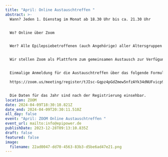 ```yaml
---
title: "April: Online Austauschtreffen "
abstract: >-
  Wann? Jeden 1. Dienstag im Monat ab 18.30 Uhr bis ca. 21.30 Uhr 


  Wo? Online über Zoom


  Wer? Alle Epilepsiebetroffenen (auch Angehörige) aller Altersgruppen


  Wir stellen Zoom als Plattform zum gemeinsamen Austausch zur Verfügung. Die Teilnehmer können in themenspezifische Breakoutsessions, um über alle verschiedenen Themen rund um Epilepsie, aber auch Privates zu diskutieren. Wir haben eine sehr lockere Atmosphäre und jeder kann kommen und gehen, wie es persönlich am angenehmsten ist.


  Einmalige Anmeldung für die Austauschtreffen über das folgende Formular:

  https://zoom.us/meeting/register/tJIsc-Gqpz4pGdZmew5nfzAYk34dNUFvicp9


  Die Daten für das Jahr sind nach der Registrierung einsehbar.
location: ZOOM
date: 2024-04-09T18:30:10.821Z
date_end: 2024-04-09T20:30:11.510Z
all_day: false
event: "April: ZOOM Online Austauschtreffen "
event_url: mailto:info@epipower.de
publishDate: 2023-12-28T09:13:10.835Z
draft: false
featured: false
image:
  filename: 22ad0047-dd70-4563-83b3-d5be6ad47e21.png
---
```

